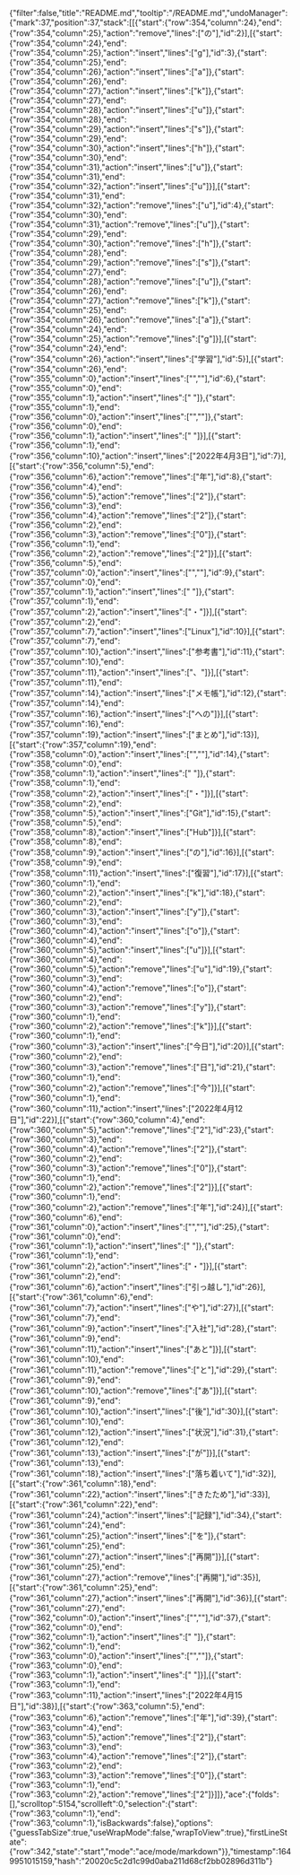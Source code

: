 {"filter":false,"title":"README.md","tooltip":"/README.md","undoManager":{"mark":37,"position":37,"stack":[[{"start":{"row":354,"column":24},"end":{"row":354,"column":25},"action":"remove","lines":["の"],"id":2}],[{"start":{"row":354,"column":24},"end":{"row":354,"column":25},"action":"insert","lines":["g"],"id":3},{"start":{"row":354,"column":25},"end":{"row":354,"column":26},"action":"insert","lines":["a"]},{"start":{"row":354,"column":26},"end":{"row":354,"column":27},"action":"insert","lines":["k"]},{"start":{"row":354,"column":27},"end":{"row":354,"column":28},"action":"insert","lines":["u"]},{"start":{"row":354,"column":28},"end":{"row":354,"column":29},"action":"insert","lines":["s"]},{"start":{"row":354,"column":29},"end":{"row":354,"column":30},"action":"insert","lines":["h"]},{"start":{"row":354,"column":30},"end":{"row":354,"column":31},"action":"insert","lines":["u"]},{"start":{"row":354,"column":31},"end":{"row":354,"column":32},"action":"insert","lines":["u"]}],[{"start":{"row":354,"column":31},"end":{"row":354,"column":32},"action":"remove","lines":["u"],"id":4},{"start":{"row":354,"column":30},"end":{"row":354,"column":31},"action":"remove","lines":["u"]},{"start":{"row":354,"column":29},"end":{"row":354,"column":30},"action":"remove","lines":["h"]},{"start":{"row":354,"column":28},"end":{"row":354,"column":29},"action":"remove","lines":["s"]},{"start":{"row":354,"column":27},"end":{"row":354,"column":28},"action":"remove","lines":["u"]},{"start":{"row":354,"column":26},"end":{"row":354,"column":27},"action":"remove","lines":["k"]},{"start":{"row":354,"column":25},"end":{"row":354,"column":26},"action":"remove","lines":["a"]},{"start":{"row":354,"column":24},"end":{"row":354,"column":25},"action":"remove","lines":["g"]}],[{"start":{"row":354,"column":24},"end":{"row":354,"column":26},"action":"insert","lines":["学習"],"id":5}],[{"start":{"row":354,"column":26},"end":{"row":355,"column":0},"action":"insert","lines":["",""],"id":6},{"start":{"row":355,"column":0},"end":{"row":355,"column":1},"action":"insert","lines":[" "]},{"start":{"row":355,"column":1},"end":{"row":356,"column":0},"action":"insert","lines":["",""]},{"start":{"row":356,"column":0},"end":{"row":356,"column":1},"action":"insert","lines":[" "]}],[{"start":{"row":356,"column":1},"end":{"row":356,"column":10},"action":"insert","lines":["2022年4月3日"],"id":7}],[{"start":{"row":356,"column":5},"end":{"row":356,"column":6},"action":"remove","lines":["年"],"id":8},{"start":{"row":356,"column":4},"end":{"row":356,"column":5},"action":"remove","lines":["2"]},{"start":{"row":356,"column":3},"end":{"row":356,"column":4},"action":"remove","lines":["2"]},{"start":{"row":356,"column":2},"end":{"row":356,"column":3},"action":"remove","lines":["0"]},{"start":{"row":356,"column":1},"end":{"row":356,"column":2},"action":"remove","lines":["2"]}],[{"start":{"row":356,"column":5},"end":{"row":357,"column":0},"action":"insert","lines":["",""],"id":9},{"start":{"row":357,"column":0},"end":{"row":357,"column":1},"action":"insert","lines":[" "]},{"start":{"row":357,"column":1},"end":{"row":357,"column":2},"action":"insert","lines":["・"]}],[{"start":{"row":357,"column":2},"end":{"row":357,"column":7},"action":"insert","lines":["Linux"],"id":10}],[{"start":{"row":357,"column":7},"end":{"row":357,"column":10},"action":"insert","lines":["参考書"],"id":11},{"start":{"row":357,"column":10},"end":{"row":357,"column":11},"action":"insert","lines":["、"]}],[{"start":{"row":357,"column":11},"end":{"row":357,"column":14},"action":"insert","lines":["メモ帳"],"id":12},{"start":{"row":357,"column":14},"end":{"row":357,"column":16},"action":"insert","lines":["への"]}],[{"start":{"row":357,"column":16},"end":{"row":357,"column":19},"action":"insert","lines":["まとめ"],"id":13}],[{"start":{"row":357,"column":19},"end":{"row":358,"column":0},"action":"insert","lines":["",""],"id":14},{"start":{"row":358,"column":0},"end":{"row":358,"column":1},"action":"insert","lines":[" "]},{"start":{"row":358,"column":1},"end":{"row":358,"column":2},"action":"insert","lines":["・"]}],[{"start":{"row":358,"column":2},"end":{"row":358,"column":5},"action":"insert","lines":["Git"],"id":15},{"start":{"row":358,"column":5},"end":{"row":358,"column":8},"action":"insert","lines":["Hub"]}],[{"start":{"row":358,"column":8},"end":{"row":358,"column":9},"action":"insert","lines":["の"],"id":16}],[{"start":{"row":358,"column":9},"end":{"row":358,"column":11},"action":"insert","lines":["復習"],"id":17}],[{"start":{"row":360,"column":1},"end":{"row":360,"column":2},"action":"insert","lines":["k"],"id":18},{"start":{"row":360,"column":2},"end":{"row":360,"column":3},"action":"insert","lines":["y"]},{"start":{"row":360,"column":3},"end":{"row":360,"column":4},"action":"insert","lines":["o"]},{"start":{"row":360,"column":4},"end":{"row":360,"column":5},"action":"insert","lines":["u"]}],[{"start":{"row":360,"column":4},"end":{"row":360,"column":5},"action":"remove","lines":["u"],"id":19},{"start":{"row":360,"column":3},"end":{"row":360,"column":4},"action":"remove","lines":["o"]},{"start":{"row":360,"column":2},"end":{"row":360,"column":3},"action":"remove","lines":["y"]},{"start":{"row":360,"column":1},"end":{"row":360,"column":2},"action":"remove","lines":["k"]}],[{"start":{"row":360,"column":1},"end":{"row":360,"column":3},"action":"insert","lines":["今日"],"id":20}],[{"start":{"row":360,"column":2},"end":{"row":360,"column":3},"action":"remove","lines":["日"],"id":21},{"start":{"row":360,"column":1},"end":{"row":360,"column":2},"action":"remove","lines":["今"]}],[{"start":{"row":360,"column":1},"end":{"row":360,"column":11},"action":"insert","lines":["2022年4月12日"],"id":22}],[{"start":{"row":360,"column":4},"end":{"row":360,"column":5},"action":"remove","lines":["2"],"id":23},{"start":{"row":360,"column":3},"end":{"row":360,"column":4},"action":"remove","lines":["2"]},{"start":{"row":360,"column":2},"end":{"row":360,"column":3},"action":"remove","lines":["0"]},{"start":{"row":360,"column":1},"end":{"row":360,"column":2},"action":"remove","lines":["2"]}],[{"start":{"row":360,"column":1},"end":{"row":360,"column":2},"action":"remove","lines":["年"],"id":24}],[{"start":{"row":360,"column":6},"end":{"row":361,"column":0},"action":"insert","lines":["",""],"id":25},{"start":{"row":361,"column":0},"end":{"row":361,"column":1},"action":"insert","lines":[" "]},{"start":{"row":361,"column":1},"end":{"row":361,"column":2},"action":"insert","lines":["・"]}],[{"start":{"row":361,"column":2},"end":{"row":361,"column":6},"action":"insert","lines":["引っ越し"],"id":26}],[{"start":{"row":361,"column":6},"end":{"row":361,"column":7},"action":"insert","lines":["や"],"id":27}],[{"start":{"row":361,"column":7},"end":{"row":361,"column":9},"action":"insert","lines":["入社"],"id":28},{"start":{"row":361,"column":9},"end":{"row":361,"column":11},"action":"insert","lines":["あと"]}],[{"start":{"row":361,"column":10},"end":{"row":361,"column":11},"action":"remove","lines":["と"],"id":29},{"start":{"row":361,"column":9},"end":{"row":361,"column":10},"action":"remove","lines":["あ"]}],[{"start":{"row":361,"column":9},"end":{"row":361,"column":10},"action":"insert","lines":["後"],"id":30}],[{"start":{"row":361,"column":10},"end":{"row":361,"column":12},"action":"insert","lines":["状況"],"id":31},{"start":{"row":361,"column":12},"end":{"row":361,"column":13},"action":"insert","lines":["が"]}],[{"start":{"row":361,"column":13},"end":{"row":361,"column":18},"action":"insert","lines":["落ち着いて"],"id":32}],[{"start":{"row":361,"column":18},"end":{"row":361,"column":22},"action":"insert","lines":["きたため"],"id":33}],[{"start":{"row":361,"column":22},"end":{"row":361,"column":24},"action":"insert","lines":["記録"],"id":34},{"start":{"row":361,"column":24},"end":{"row":361,"column":25},"action":"insert","lines":["を"]},{"start":{"row":361,"column":25},"end":{"row":361,"column":27},"action":"insert","lines":["再開"]}],[{"start":{"row":361,"column":25},"end":{"row":361,"column":27},"action":"remove","lines":["再開"],"id":35}],[{"start":{"row":361,"column":25},"end":{"row":361,"column":27},"action":"insert","lines":["再開"],"id":36}],[{"start":{"row":361,"column":27},"end":{"row":362,"column":0},"action":"insert","lines":["",""],"id":37},{"start":{"row":362,"column":0},"end":{"row":362,"column":1},"action":"insert","lines":[" "]},{"start":{"row":362,"column":1},"end":{"row":363,"column":0},"action":"insert","lines":["",""]},{"start":{"row":363,"column":0},"end":{"row":363,"column":1},"action":"insert","lines":[" "]}],[{"start":{"row":363,"column":1},"end":{"row":363,"column":11},"action":"insert","lines":["2022年4月15日"],"id":38}],[{"start":{"row":363,"column":5},"end":{"row":363,"column":6},"action":"remove","lines":["年"],"id":39},{"start":{"row":363,"column":4},"end":{"row":363,"column":5},"action":"remove","lines":["2"]},{"start":{"row":363,"column":3},"end":{"row":363,"column":4},"action":"remove","lines":["2"]},{"start":{"row":363,"column":2},"end":{"row":363,"column":3},"action":"remove","lines":["0"]},{"start":{"row":363,"column":1},"end":{"row":363,"column":2},"action":"remove","lines":["2"]}]]},"ace":{"folds":[],"scrolltop":5154,"scrollleft":0,"selection":{"start":{"row":363,"column":1},"end":{"row":363,"column":1},"isBackwards":false},"options":{"guessTabSize":true,"useWrapMode":false,"wrapToView":true},"firstLineState":{"row":342,"state":"start","mode":"ace/mode/markdown"}},"timestamp":1649951015159,"hash":"20020c5c2d1c99d0aba211d68cf2bb02896d311b"}